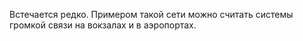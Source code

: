 Встечается редко. Примером такой сети можно считать системы громкой связи на вокзалах и в аэропортах.